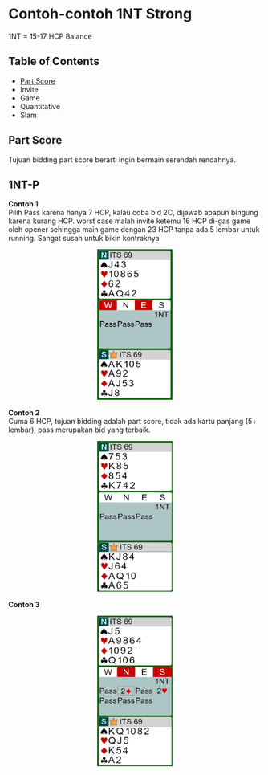 # Contoh-contoh 1NT Strong

1NT = 15-17 HCP Balance <br>

## Table of Contents

- [Part Score](#part-score)
- Invite
- Game
- Quantitative
- Slam


## Part Score

Tujuan bidding part score berarti ingin bermain serendah rendahnya. <br>

## 1NT-P

**Contoh 1**<br>
Pilih Pass karena hanya 7 HCP, kalau coba bid 2C, dijawab apapun bingung karena kurang HCP. worst case malah invite ketemu 16 HCP di-gas game oleh opener sehingga main game dengan 23 HCP tanpa ada 5 lembar untuk running. Sangat susah untuk bikin kontraknya<Br>
<p align="center">
<img 
src="./Assets/part-score-001.jpg" 
width="150" height="300">
</p>

**Contoh 2**<Br>
Cuma 6 HCP, tujuan bidding adalah part score, tidak ada kartu panjang (5+ lembar), pass merupakan bid yang terbaik.<br>
<p align="center">
<img 
src="./Assets/part-score-002.jpg" 
width="150" height="300">
</p>

**Contoh 3**<br>
<p align="center">
<img 
src="./Assets/part-score-003.jpg" 
width="150" height="300">
</p>




